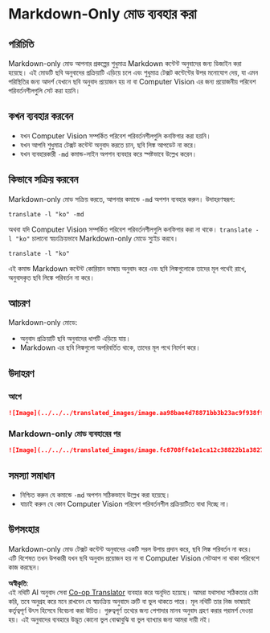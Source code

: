 <!--
CO_OP_TRANSLATOR_METADATA:
{
  "original_hash": "9b1b247a8d0f1736459e0e9ede0d9c92",
  "translation_date": "2025-06-12T11:38:30+00:00",
  "source_file": "getting_started/markdown-only-mode.md",
  "language_code": "bn"
}
-->
# Markdown-Only মোড ব্যবহার করা

## পরিচিতি
Markdown-only মোড আপনার প্রকল্পের শুধুমাত্র Markdown কন্টেন্ট অনুবাদের জন্য ডিজাইন করা হয়েছে। এই মোডটি ছবি অনুবাদের প্রক্রিয়াটি এড়িয়ে চলে এবং শুধুমাত্র টেক্সট কন্টেন্টের উপর মনোযোগ দেয়, যা এমন পরিস্থিতির জন্য আদর্শ যেখানে ছবি অনুবাদ প্রয়োজন হয় না বা Computer Vision এর জন্য প্রয়োজনীয় পরিবেশ পরিবর্তনশীলগুলি সেট করা হয়নি।

## কখন ব্যবহার করবেন
- যখন Computer Vision সম্পর্কিত পরিবেশ পরিবর্তনশীলগুলি কনফিগার করা হয়নি।
- যখন আপনি শুধুমাত্র টেক্সট কন্টেন্ট অনুবাদ করতে চান, ছবি লিঙ্ক আপডেট না করে।
- যখন ব্যবহারকারী `-md` কমান্ড-লাইন অপশন ব্যবহার করে স্পষ্টভাবে উল্লেখ করেন।

## কিভাবে সক্রিয় করবেন
Markdown-only মোড সক্রিয় করতে, আপনার কমান্ডে `-md` অপশন ব্যবহার করুন। উদাহরণস্বরূপ:
```
translate -l "ko" -md
```

অথবা যদি Computer Vision সম্পর্কিত পরিবেশ পরিবর্তনশীলগুলি কনফিগার করা না থাকে। `translate -l "ko"` চালানো স্বয়ংক্রিয়ভাবে Markdown-only মোডে স্যুইচ করবে।

```
translate -l "ko"
```

এই কমান্ড Markdown কন্টেন্ট কোরিয়ান ভাষায় অনুবাদ করে এবং ছবি লিঙ্কগুলোকে তাদের মূল পথেই রাখে, অনুবাদকৃত ছবি লিঙ্কে পরিবর্তন না করে।

## আচরণ
Markdown-only মোডে:
- অনুবাদ প্রক্রিয়াটি ছবি অনুবাদের ধাপটি এড়িয়ে যায়।
- Markdown এর ছবি লিঙ্কগুলো অপরিবর্তিত থাকে, তাদের মূল পথে নির্দেশ করে।

## উদাহরণ
### আগে
```markdown
![Image](../../../translated_images/image.aa98bae4d78871bb3b23ac9f938ff86539da4cd6fb4c52dafedc4665135c3d61.bn.png)
```
### Markdown-only মোড ব্যবহারের পর
```markdown
![Image](../../../translated_images/image.fc8708ffe1e1ca12c38822b1a382726da4b232025d1daa8a50ab75c8635d0c4a.bn.png)
```

## সমস্যা সমাধান
- নিশ্চিত করুন যে কমান্ডে `-md` অপশন সঠিকভাবে উল্লেখ করা হয়েছে।
- যাচাই করুন যে কোন Computer Vision পরিবেশ পরিবর্তনশীল প্রক্রিয়াটিতে বাধা দিচ্ছে না।

## উপসংহার
Markdown-only মোড টেক্সট কন্টেন্ট অনুবাদের একটি সরল উপায় প্রদান করে, ছবি লিঙ্ক পরিবর্তন না করে। এটি বিশেষত তখন উপকারী যখন ছবি অনুবাদ প্রয়োজন হয় না বা Computer Vision সেটআপ না থাকা পরিবেশে কাজ করছেন।

**অস্বীকৃতি**:  
এই নথিটি AI অনুবাদ সেবা [Co-op Translator](https://github.com/Azure/co-op-translator) ব্যবহার করে অনূদিত হয়েছে। আমরা যথাসাধ্য সঠিকতার চেষ্টা করি, তবে অনুগ্রহ করে মনে রাখবেন যে স্বয়ংক্রিয় অনুবাদে ত্রুটি বা ভুল থাকতে পারে। মূল নথিটি তার নিজ ভাষায়ই কর্তৃত্বপূর্ণ উৎস হিসেবে বিবেচনা করা উচিত। গুরুত্বপূর্ণ তথ্যের জন্য পেশাদার মানব অনুবাদ গ্রহণ করার পরামর্শ দেওয়া হয়। এই অনুবাদের ব্যবহারে উদ্ভূত কোনো ভুল বোঝাবুঝি বা ভুল ব্যাখ্যার জন্য আমরা দায়ী নই।